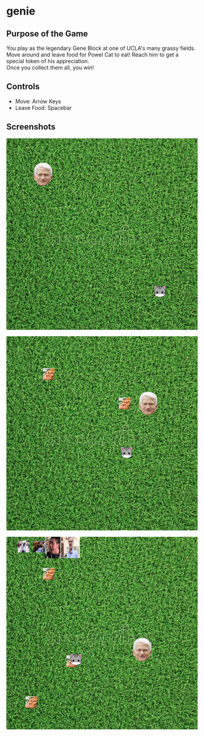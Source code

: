 # genie

## Purpose of the Game

You play as the legendary Gene Block at one of UCLA's many grassy fields.  
Move around and leave food for Powel Cat to eat! Reach him to get a special token of his appreciation.  
Once you collect them all, you win!

## Controls

- Move: Arrow Keys
- Leave Food: Spacebar

## Screenshots

![](https://github.com/ivanma9/genie/blob/master/Screen%20Shot%202020-11-22%20at%205.32.17%20PM.png)

![](https://github.com/ivanma9/genie/blob/master/Screen%20Shot%202020-11-22%20at%205.32.30%20PM.png)

![](https://github.com/ivanma9/genie/blob/master/Screen%20Shot%202020-11-22%20at%205.32.54%20PM.png)

